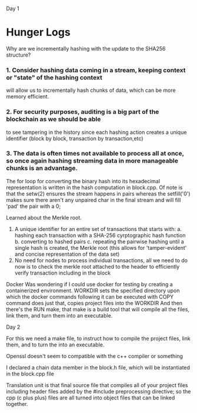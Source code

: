 Day 1
# Hunger Logs
Why are we incrementally hashing with the update to the SHA256 structure?
### 1. Consider hashing data coming in a stream, keeping context or "state" of the hashing context
will allow us to incrementally hash chunks of data, which can be more memory efficient.
### 2. For security purposes, auditing is a big part of the blockchain as we should be able
to see tampering in the history since each hashing action creates a unique identifier (block by block, transaction by transaction,etc)
### 3. The data is often times not available to process all at once, so once again hashing streaming data in more manageable chunks is an advantage.


The for loop for converting the binary hash into its hexadecimal representation is written in the hash computation in block.cpp.
Of note is that the setw(2) ensures the stream happens in pairs whereas the setfill('0') makes sure there aren't any unpaired char
in the final stream and will fill 'pad' the pair with a 0;


Learned about the Merkle root.
1. A unique identifier for an entire set of transactions that starts with:
    a. hashing each transaction with a SHA-256 cyrptographic hash function
    b. converting to hashed pairs
    c. repeating the pairwise hashing until a single hash is created, the Merkle root (this allows for 'tamper-evident' and concise representation of the data set)
2. No need for nodes to process individual transactions, all we need to do now is to check the merkle root attached to the header to efficiently verify transaction
    including in the block


Docker
Was wondering if I could use docker for testing by creating a containerized environment.
WORKDIR sets the specified directory upon which the docker commands following it can be executed with
COPY command does just that, copies project files into the WORKDIR
And then there's the RUN make, that make is a build tool that will compile all the files, link them, and turn them into an executable. 

Day 2

For this we need a make file, to instruct how to compile the project files, link them, and to turn the into an executable.

Openssl doesn't seem to compatible with the c++ compiler or something

I declared a chain data member in the block.h file, which will be instantiated in the block.cpp file

Translation unit is that final source file that compiles all of your project files including header files added 
by the #include preprocessing directive; so the cpp (c plus plus) files are all turned into
object files that can be linked together.


